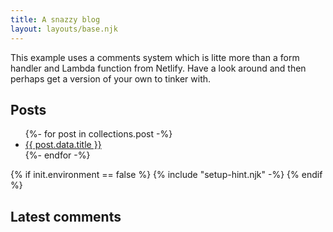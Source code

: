 ```yaml
---
title: A snazzy blog
layout: layouts/base.njk
---
```


This example uses a comments system which is litte more than a form handler and Lambda function from Netlify. Have a look around and then perhaps get a version of your own to tinker with.


## Posts

<ul>
{%- for post in collections.post -%}
  <li><a href="{{ post.url }}">{{ post.data.title }}</a></li>
{%- endfor -%}
</ul>


{% if init.environment == false %}
  {% include "setup-hint.njk" -%}
{% endif %}

## Latest comments

<!-- pull most recent comment from comments data -->


